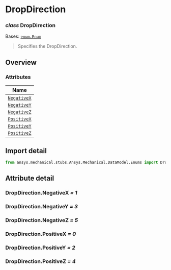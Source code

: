 # DropDirection

<a id="DropDirection"></a>

### *class* DropDirection

Bases: [`enum.Enum`](https://docs.python.org/3/library/enum.html#enum.Enum)

> Specifies the DropDirection.

> <!-- !! processed by numpydoc !! -->

<a id="overview"></a>

## Overview

### Attributes

| Name |
| ------------------------------------------- |
| [`NegativeX`](#DropDirection.NegativeX) |
| [`NegativeY`](#DropDirection.NegativeY) |
| [`NegativeZ`](#DropDirection.NegativeZ) |
| [`PositiveX`](#DropDirection.PositiveX) |
| [`PositiveY`](#DropDirection.PositiveY) |
| [`PositiveZ`](#DropDirection.PositiveZ) |

<a id="import-detail"></a>

## Import detail

```python
from ansys.mechanical.stubs.Ansys.Mechanical.DataModel.Enums import DropDirection
```

<a id="attribute-detail"></a>

## Attribute detail

<a id="DropDirection.NegativeX"></a>

### DropDirection.NegativeX *= 1*

<a id="DropDirection.NegativeY"></a>

### DropDirection.NegativeY *= 3*

<a id="DropDirection.NegativeZ"></a>

### DropDirection.NegativeZ *= 5*

<a id="DropDirection.PositiveX"></a>

### DropDirection.PositiveX *= 0*

<a id="DropDirection.PositiveY"></a>

### DropDirection.PositiveY *= 2*

<a id="DropDirection.PositiveZ"></a>

### DropDirection.PositiveZ *= 4*
